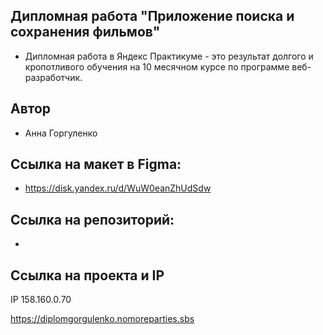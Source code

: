 ## Дипломная работа "Приложение поиска и сохранения фильмов"

- Дипломная работа в Яндекс Практикуме - это результат долгого и кропотливого обучения на 10 месячном курсе по программе веб-разработчик.

## Автор

- Анна Горгуленко

## Сcылка на макет в Figma:

- https://disk.yandex.ru/d/WuW0eanZhUdSdw

## Сcылка на репозиторий:
- 

## Ccылка на проекта и IP

IP 158.160.0.70

https://diplomgorgulenko.nomoreparties.sbs